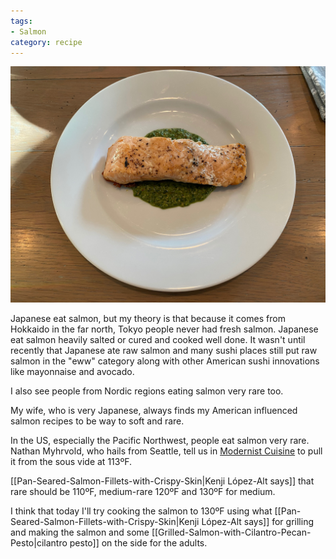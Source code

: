```yaml
---
tags:
- Salmon
category: recipe
---
```

![Grilled Salmon with Cilantro Pesto](/images/grilled-salmon-cilantro.jpeg)


Japanese eat salmon, but my theory is that because it comes from Hokkaido in the far north, Tokyo people never had fresh salmon. Japanese eat salmon heavily salted or cured and cooked well done. It wasn't until recently that Japanese ate raw salmon and many sushi places still put raw salmon in the "eww" category along with other American sushi innovations like mayonnaise and avocado.

I also see people from Nordic regions eating salmon very rare too.

My wife, who is very Japanese, always finds my American influenced salmon recipes to be way to soft and rare.

In the US, especially the Pacific Northwest, people eat salmon very rare. Nathan Myhrvold, who hails from Seattle, tell us in [Modernist Cuisine](https://modernistcuisine.com/books/modernist-cuisine-at-home/) to pull it from the sous vide at 113ºF.

[[Pan-Seared-Salmon-Fillets-with-Crispy-Skin|Kenji López-Alt says]] that rare should be 110ºF, medium-rare 120ºF and 130ºF for medium.

I think that today I'll try cooking the salmon to 130ºF using what [[Pan-Seared-Salmon-Fillets-with-Crispy-Skin|Kenji López-Alt says]]  for grilling and making the salmon and some [[Grilled-Salmon-with-Cilantro-Pecan-Pesto|cilantro pesto]] on the side for the adults.